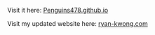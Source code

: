 Visit it here: [Penguins478.github.io](https://Penguins478.github.io)

Visit my updated website here: [ryan-kwong.com](https://ryan-kwong.com)


